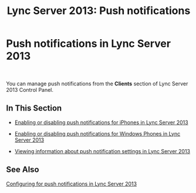 ﻿---
title: 'Lync Server 2013: Push notifications'
TOCTitle: Push notifications
ms:assetid: 214d18a5-0ce8-4f07-bc47-c3b6bc894e8b
ms:mtpsurl: https://technet.microsoft.com/en-us/library/JJ687991(v=OCS.15)
ms:contentKeyID: 49733581
ms.date: 07/23/2014
mtps_version: v=OCS.15
---

# Push notifications in Lync Server 2013

 


You can manage push notifications from the **Clients** section of Lync Server 2013 Control Panel.

## In This Section

  - [Enabling or disabling push notifications for iPhones in Lync Server 2013](lync-server-2013-enabling-or-disabling-push-notifications-for-iphones.md)

  - [Enabling or disabling push notifications for Windows Phones in Lync Server 2013](lync-server-2013-enabling-or-disabling-push-notifications-for-windows-phones.md)

  - [Viewing information about push notification settings in Lync Server 2013](lync-server-2013-viewing-information-about-push-notification-settings.md)

## See Also


[Configuring for push notifications in Lync Server 2013](lync-server-2013-configuring-for-push-notifications.md)

